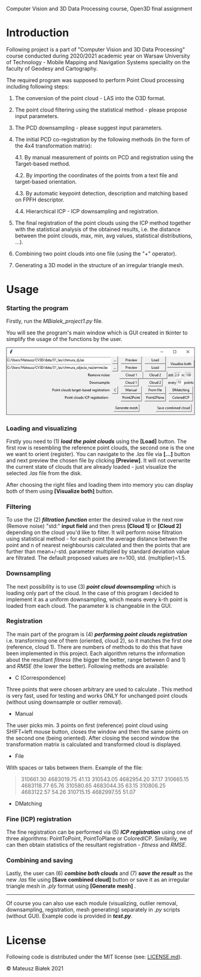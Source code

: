 Computer Vision and 3D Data Processing course, Open3D final assignment

# Introduction

Following project is a part of "Computer Vision and 3D Data Processing" course conducted during 2020/2021 academic year
on Warsaw University of Technology - Mobile Mapping and Navigation Systems speciality on the faculty of Geodesy and
Cartography.

The required program was supposed to perform Point Cloud processing including following steps:

1) The conversion of the point cloud - LAS into the O3D format.
2) The point cloud filtering using the statistical method - please propose input parameters.
3) The PCD downsampling - please suggest input parameters.
4) The initial PCD co-registration by the following methods (in the form of the 4x4 transformation matrix):

   4.1. By manual measurement of points on PCD and registration using the Target-based method.

   4.2. By importing the coordinates of the points from a text file and target-based orientation.

   4.3. By automatic keypoint detection, description and matching based on FPFH descriptor.

   4.4. Hierarchical ICP - ICP downsampling and registration.
5) The final registration of the point clouds using the ICP method together with the statistical analysis of the
   obtained results, i.e. the distance between the point clouds, max, min, avg values, statistical distributions, ...).
6) Combining two point clouds into one file (using the "+" operator).
7) Generating a 3D model in the structure of an irregular triangle mesh.

# Usage

### Starting the program

Firstly, run the *MBialek_project1.py* file.

You will see the program's main window which is GUI created in tkinter to simplify the usage of the functions by the
user.

![Program's main window graphic interface](./GUI_readme.jpg)

### Loading and visualizing

Firstly you need to (1) ***load the point clouds*** using the **[Load]** button. The first row is resembling the
reference point clouds, the second one is the one we want to orient (register). You can navigate to the _.las_ file
via **[...]** button and next preview the chosen file by clicking **[Preview]**. It will not overwrite the current state
of clouds that are already loaded - just visualize the selected _.las_ file from the disk.

After choosing the right files and loading them into memory you can display both of them using **[Visualize both]**
button.

### Filtering

To use the (2) ***filtration function*** enter the desired value in the next row (Remove noise) "std:" **input field**
and then press **[Cloud 1]** or **[Cloud 2]** depending on the cloud you'd like to filter. It will perform noise
filtration using statistical method - for each point the average distance betwen the point and n of nearest neighboursis
calculated and then the points that are further than mean+/-std. parameter multiplied by standard deviation value are
filtrated. The default proposed values are n=100, std. (multiplier)=1.5.

### Downsampling

The next possibility is to use (3) ***point cloud downsampling*** which is loading only part of the cloud. In the case
of this program I decided to implement it as a uniform downsampling, which means every k-th point is loaded from each
cloud. The parameter k is changeable in the GUI.

### Registration

The main part of the program is (4) ***performing point clouds registration*** i.e. transforming one of them (oriented,
cloud 2), so it matches the first one (reference, cloud 1). There are numbers of methods to do this that have been
implemented in this project. Each algorithm returns the information about the resultant *fitness* (the bigger the
better, range between 0 and 1) and *RMSE* (the lower the better). Following methods are available:

- C (Correspondence)

Three points that were chosen arbitrary are used to calculate . This method is very fast, used for testing and works
ONLY for unchanged point clouds (without using downsample or outlier removal).

- Manual

The user picks min. 3 points on first (reference) point cloud using SHIFT+left mouse button, closes the window and then
the same points on the second one (being oriented). After closing the second window the transformation matrix is
calculated and transformed cloud is displayed.

- File

With spaces or tabs between them. Example of the file:
> 310661.30	4683019.75	41.13	310543.05	4682954.20	37.17 310665.15	4683118.77	65.76	310580.65	4683044.35	63.15 310806.25	4683122.57	54.26	310715.15	4682997.55	51.07

- DMatching

### Fine (ICP) registration

The fine registration can be performed via (5) ***ICP registration*** using one of three algorithms: PointToPoint,
PointToPlane or ColoredICP. Similarily, we can then obtain statistics of the resultant registration - *fitness* and
*RMSE*.

### Combining and saving

Lastly, the user can (6) ***combine both clouds*** and (7) ***save the result*** as the new _.las_ file
using **[Save combined cloud]** button or save it as an irregular triangle mesh in _.ply_ format
using **[Generate mesh]**
.

___
Of course you can also use each module (visualizing, outlier removal, downsampling, registration, mesh generating)
separately in *.py* scripts (without GUI). Example code is provided in
___test.py___.

# License

Following code is distributed under the MIT license (see: [LICENSE.md](LICENSE.md)).

&copy; Mateusz Białek 2021